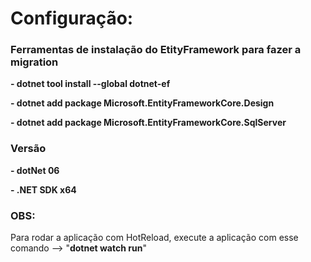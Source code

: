# Configuração:
### Ferramentas de instalação do EtityFramework para fazer a migration

**- dotnet tool install --global dotnet-ef**

**- dotnet add package Microsoft.EntityFrameworkCore.Design**

**- dotnet add package Microsoft.EntityFrameworkCore.SqlServer**

### Versão
**- dotNet 06**

**- .NET SDK x64**

### OBS:
Para rodar a aplicação com HotReload, execute a aplicação com esse comando --> "**dotnet watch run**"
